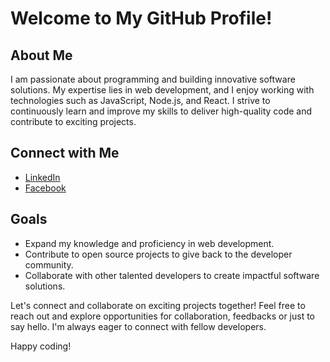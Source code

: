 # Welcome to My GitHub Profile!

## About Me

I am passionate about programming and building innovative software solutions. My expertise lies in web development, and I enjoy working with technologies such as JavaScript, Node.js, and React. I strive to continuously learn and improve my skills to deliver high-quality code and contribute to exciting projects.

## Connect with Me

- [LinkedIn](https://www.linkedin.com/in/your-linkedin-profile)
- [Facebook](https://www.facebook.com/MrSujiit)
## Goals

- Expand my knowledge and proficiency in web development.
- Contribute to open source projects to give back to the developer community.
- Collaborate with other talented developers to create impactful software solutions.


Let's connect and collaborate on exciting projects together! Feel free to reach out and explore opportunities for collaboration, feedbacks or just to say hello. I'm always eager to connect with fellow developers.

Happy coding!
